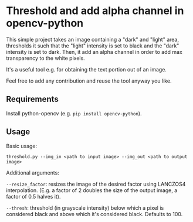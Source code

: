 # Threshold and add alpha channel in opencv-python

This simple project takes an image containing a "dark" and "light" area, thresholds it such that the "light" intensity is set to black and the "dark" intensity is set to dark.
Then, it add an alpha channel in order to add max transparency to the white pixels.

It's a useful tool e.g. for obtaining the text portion out of an image.

Feel free to add any contribution and reuse the tool anyway you like.

## Requirements

Install python-opencv (e.g. `pip install opencv-python`).

## Usage

Basic usage:

`threshold.py --img_in <path to input image> --img_out <path to output image>`

Additional arguments:

`--resize_factor`: resizes the image of the desired factor using LANCZOS4 interpolation. (E.g. a factor of 2 doubles the size of the output image, a factor of 0.5 halves it).

`--thresh`: threshold (in grayscale intensity) below which a pixel is considered black and above which it's considered black. Defaults to 100.
